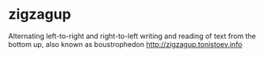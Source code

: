 # zigzagup
Alternating left-to-right and right-to-left writing and reading of text from the bottom up, also known as boustrophedon
http://zigzagup.tonistoev.info

